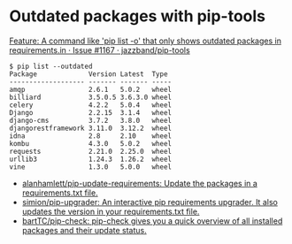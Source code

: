 # Outdated packages with pip-tools

[Feature: A command like 'pip list -o' that only shows outdated packages in requirements.in · Issue #1167 · jazzband/pip-tools](https://github.com/jazzband/pip-tools/issues/1167)

```
$ pip list --outdated
Package             Version Latest  Type
------------------- ------- ------- -----
amqp                2.6.1   5.0.2   wheel
billiard            3.5.0.5 3.6.3.0 wheel
celery              4.2.2   5.0.4   wheel
Django              2.2.15  3.1.4   wheel
django-cms          3.7.2   3.8.0   wheel
djangorestframework 3.11.0  3.12.2  wheel
idna                2.8     2.10    wheel
kombu               4.3.0   5.0.2   wheel
requests            2.21.0  2.25.0  wheel
urllib3             1.24.3  1.26.2  wheel
vine                1.3.0   5.0.0   wheel
```

- [alanhamlett/pip-update-requirements: Update the packages in a requirements.txt file.](https://github.com/alanhamlett/pip-update-requirements)
- [simion/pip-upgrader: An interactive pip requirements upgrader. It also updates the version in your requirements.txt file.](https://github.com/simion/pip-upgrader)
- [bartTC/pip-check: pip-check gives you a quick overview of all installed packages and their update status.](https://github.com/bartTC/pip-check/)
